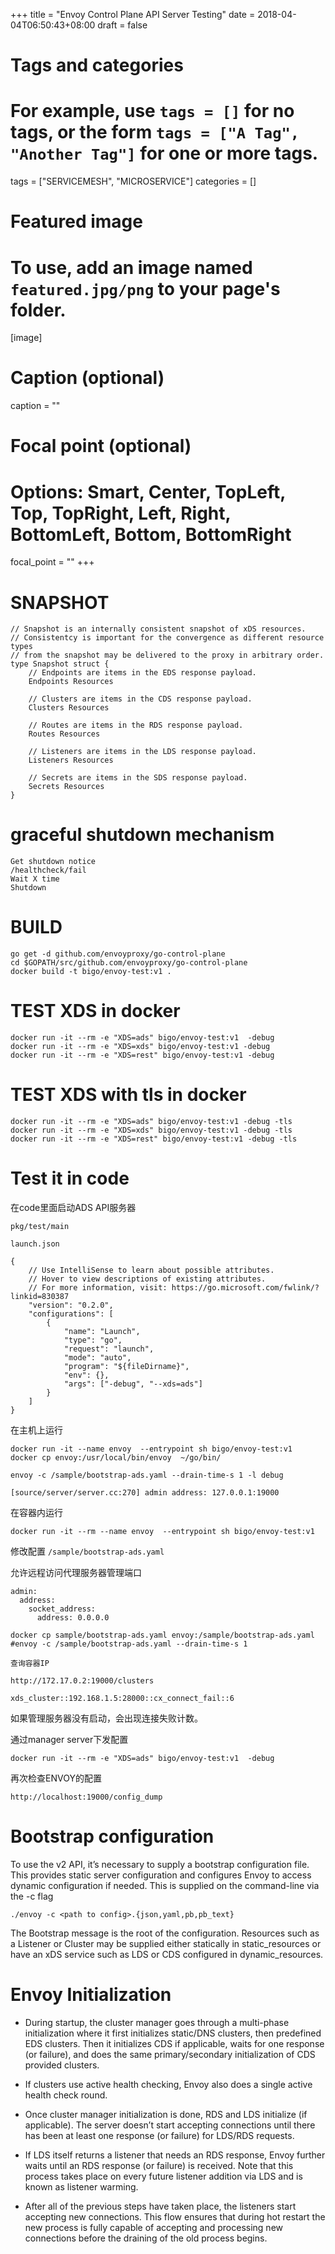 +++
title = "Envoy Control Plane API Server Testing"
date = 2018-04-04T06:50:43+08:00
draft = false

# Tags and categories
# For example, use `tags = []` for no tags, or the form `tags = ["A Tag", "Another Tag"]` for one or more tags.
tags = ["SERVICEMESH", "MICROSERVICE"]
categories = []

# Featured image
# To use, add an image named `featured.jpg/png` to your page's folder. 
[image]
  # Caption (optional)
  caption = ""

  # Focal point (optional)
  # Options: Smart, Center, TopLeft, Top, TopRight, Left, Right, BottomLeft, Bottom, BottomRight
  focal_point = ""
+++

# SNAPSHOT

```
// Snapshot is an internally consistent snapshot of xDS resources.
// Consistentcy is important for the convergence as different resource types
// from the snapshot may be delivered to the proxy in arbitrary order.
type Snapshot struct {
	// Endpoints are items in the EDS response payload.
	Endpoints Resources

	// Clusters are items in the CDS response payload.
	Clusters Resources

	// Routes are items in the RDS response payload.
	Routes Resources

	// Listeners are items in the LDS response payload.
	Listeners Resources

	// Secrets are items in the SDS response payload.
	Secrets Resources
}

```


# graceful shutdown mechanism

```
Get shutdown notice
/healthcheck/fail
Wait X time
Shutdown
```

# BUILD

```
go get -d github.com/envoyproxy/go-control-plane
cd $GOPATH/src/github.com/envoyproxy/go-control-plane
docker build -t bigo/envoy-test:v1 .
```

# TEST XDS in docker


```
docker run -it --rm -e "XDS=ads" bigo/envoy-test:v1  -debug
docker run -it --rm -e "XDS=xds" bigo/envoy-test:v1 -debug
docker run -it --rm -e "XDS=rest" bigo/envoy-test:v1 -debug	
```

# TEST XDS with tls in docker 
```
docker run -it --rm -e "XDS=ads" bigo/envoy-test:v1 -debug -tls
docker run -it --rm -e "XDS=xds" bigo/envoy-test:v1 -debug -tls
docker run -it --rm -e "XDS=rest" bigo/envoy-test:v1 -debug -tls
```  

# Test it in code

在code里面启动ADS API服务器

`pkg/test/main`

`launch.json`

```
{
    // Use IntelliSense to learn about possible attributes.
    // Hover to view descriptions of existing attributes.
    // For more information, visit: https://go.microsoft.com/fwlink/?linkid=830387
    "version": "0.2.0",
    "configurations": [
        {
            "name": "Launch",
            "type": "go",
            "request": "launch",
            "mode": "auto",
            "program": "${fileDirname}",
            "env": {},
            "args": ["-debug", "--xds=ads"]
        }
    ]
}
```



在主机上运行

```
docker run -it --name envoy  --entrypoint sh bigo/envoy-test:v1
docker cp envoy:/usr/local/bin/envoy  ~/go/bin/

envoy -c /sample/bootstrap-ads.yaml --drain-time-s 1 -l debug

[source/server/server.cc:270] admin address: 127.0.0.1:19000

```

在容器内运行

```
docker run -it --rm --name envoy  --entrypoint sh bigo/envoy-test:v1
```

修改配置
`/sample/bootstrap-ads.yaml`

允许远程访问代理服务器管理端口

```
admin:
  address:
    socket_address:
      address: 0.0.0.0
```

```
docker cp sample/bootstrap-ads.yaml envoy:/sample/bootstrap-ads.yaml
#envoy -c /sample/bootstrap-ads.yaml --drain-time-s 1
```

```
查询容器IP

http://172.17.0.2:19000/clusters

xds_cluster::192.168.1.5:28000::cx_connect_fail::6
```

如果管理服务器没有启动，会出现连接失败计数。




通过manager server下发配置

```
docker run -it --rm -e "XDS=ads" bigo/envoy-test:v1  -debug
```

再次检查ENVOY的配置

`http://localhost:19000/config_dump`


# Bootstrap configuration

To use the v2 API, it’s necessary to supply a bootstrap configuration file. 
This provides static server configuration and configures Envoy to access 
dynamic configuration if needed. This is supplied on the command-line
via the -c flag

```
./envoy -c <path to config>.{json,yaml,pb,pb_text}
```

The Bootstrap message is the root of the configuration.
Resources such as a Listener or Cluster may be supplied either 
statically in static_resources or have an xDS service such as
LDS or CDS configured in dynamic_resources.

# Envoy Initialization

- During startup, the cluster manager goes through a multi-phase initialization where it first initializes static/DNS clusters, then predefined EDS clusters. Then it initializes CDS if applicable, waits for one response (or failure), and does the same primary/secondary initialization of CDS provided clusters.

- If clusters use active health checking, Envoy also does a single active health check round.
- Once cluster manager initialization is done, RDS and LDS initialize (if applicable). The server doesn’t start accepting connections until there has been at least one response (or failure) for LDS/RDS requests.
- If LDS itself returns a listener that needs an RDS response, Envoy further waits until an RDS response (or failure) is received. Note that this process takes place on every future listener addition via LDS and is known as listener warming.
- After all of the previous steps have taken place, the listeners start accepting new connections. This flow ensures that during hot restart the new process is fully capable of accepting and processing new connections before the draining of the old process begins.